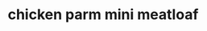 ---
id: 593044f944e3ce00113dfb7e
servings: 6
notes:
directions: 'for the breadcrumbs:
the night before; toast the wheat bread and leave out overnight to dry out
the following day; crumble the toasted wheat bread to the consistency of pebbles and sand in a small bowl and set aside

for the potato base:
preheat the oven to 350 degrees f
dunk each piece of potato in the butter and pat dry a little
line the bottoms and all the way up the sides of 6 cups of a 12-cup muffin tin with 2 to 3 layers of potato slices (about 15 slices per muffin cup
 so that the potatoes come up about 1/4 inch over the top)
fill the empty cups with water
bake until the potatoes are golden (about 25 minutes)
set aside

for the chicken meatloaf:
raise the oven temperature to 375 degrees f
in a large bowl
 add the lemonade and reserved breadcrumbs and stir until mushy
add the parmesan
 onion
 worcestershire
 salt
 chile flakes
 garlic
 egg and a few grinds of black pepper
stir until it forms a loose paste
add the chicken and tomatoes and fold with your hands until everything is combined
this should be sticky
press some of the chicken mixture into each potato-lined muffin cup
press a sprig of thyme on top of each
refill each empty cup with water
bake until the meatloaf edges are golden brown (about 15 minutes)
allow to cool slightly for 5 minutes
then remove each loaf with a spatula or butter knife
serve with meatloaf gravy if desired

meatloaf gravy:
in a small pot on medium heat add the butter and flour
cook
 stirring constantly
 until the mixture stops foaming and deepens a bit to a light golden color
add the worcestershire and garlic and whisk to combine
add the thyme
 then whisk while slowly pouring in the stock and lemonade
whisk until reduced and thickened to gravy consistency (about 5 minutes)
remove and discard the thyme
season with salt and pepper'
ingredients: 'breadcrumbs:
2 slices wheat bread

potato base:
2 to 3 russet potatoes; peeled and sliced paper thin on a mandoline
1 stick salted butter (melted )

chicken meatloaf:
1/4 cup lemonade
1/3 cup grated parmesan (like sand)
1/4 cup grated onion
2 tablespoons worcestershire sauce
1 teaspoon kosher salt
pinch red chile flakes
1 clove garlic (grated on a rasp)
1 large egg
coarsely ground black pepper
1 pound ground chicken
8 to 10 cherry tomatoes (hand crushed)
6 sprigs fresh thyme

(optional) meatloaf gravy:
2 tablespoons salted butter
2 tablespoons all-purpose flour
2 teaspoons worcestershire sauce
1 clove garlic (grated on a rasp)
8 to 10 sprigs fresh thyme
1 cup chicken stock (warmed)
1/2 cup lemonade (warmed)
kosher salt and coarsely ground black pepper
'
rating: 4
ease: intermediate
category: main course
href: 'https://www.foodnetwork.com/recipes/sunny-anderson/sunnys-chicken-parm-mini-meatloaf'
totalTime: 1 hr
cookTime: 45 min
prepTime: prep overnight
title: chicken parm mini meatloaf
img:
slug: chicken-parm-mini-meatloaf
---
